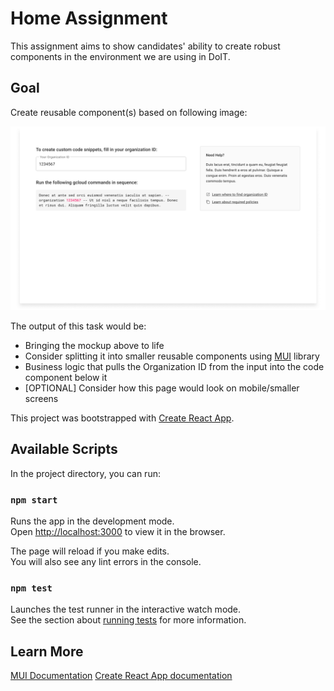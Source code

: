 # Home Assignment

This assignment aims to show candidates' ability to create robust components in the environment we are using in DoIT.

## Goal
Create reusable component(s) based on following image:

![task](/ux-task.png)

The output of this task would be:

- Bringing the mockup above to life 
- Consider splitting it into smaller reusable components using [MUI](https://mui.com) library
- Business logic that pulls the Organization ID from the input into the code component below it
- [OPTIONAL] Consider how this page would look on mobile/smaller screens

This project was bootstrapped with [Create React App](https://github.com/facebook/create-react-app).

## Available Scripts

In the project directory, you can run:

### `npm start`

Runs the app in the development mode.\
Open [http://localhost:3000](http://localhost:3000) to view it in the browser.

The page will reload if you make edits.\
You will also see any lint errors in the console.

### `npm test`

Launches the test runner in the interactive watch mode.\
See the section about [running tests](https://facebook.github.io/create-react-app/docs/running-tests) for more information.


## Learn More

[MUI Documentation](https://mui.com/material-ui/getting-started/usage/)
[Create React App documentation](https://facebook.github.io/create-react-app/docs/getting-started)

